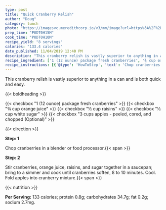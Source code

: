 ```yaml
---
type: post
title: "Quick Cranberry Relish"
author: "Doug"
category: lunch
photo: "https://imagesvc.meredithcorp.io/v3/mm/image?url=https%3A%2F%2Fimages.media-allrecipes.com%2Fuserphotos%2F1624426.jpg"
prep_time: "P0DT0H15M"
cook_time: "P0DT0H10M"
recipe_yield: "8 servings"
calories: "133.4 calories"
date_published: 11/04/2019 12:40 PM
description: "This cranberry relish is vastly superior to anything in a can and is both quick and easy."
recipe_ingredient: ['1 (12 ounce) package fresh cranberries', '¾ cup orange juice', '½ cup raisins', '½ cup white sugar', '3 cups apples - peeled, cored, and chopped']
recipe_instructions: [{'@type': 'HowToStep', 'text': 'Chop cranberries in a blender or food processor.\n'}, {'@type': 'HowToStep', 'text': 'Stir cranberries, orange juice, raisins, and sugar together in a saucepan; bring to a simmer and cook until cranberries soften, 8 to 10 minutes. Cool. Fold apples into cranberry mixture.\n'}]
---
```


This cranberry relish is vastly superior to anything in a can and is both quick and easy. 

{{< boldheading >}}

{{< checkbox "1 (12 ounce) package fresh cranberries" >}}
{{< checkbox "¾ cup orange juice" >}}
{{< checkbox "½ cup raisins" >}}
{{< checkbox "½ cup white sugar" >}}
{{< checkbox "3 cups apples - peeled, cored, and chopped  (Optional)" >}}


{{< direction >}}

**Step: 1**

Chop cranberries in a blender or food processor.{{< span >}}

**Step: 2**

Stir cranberries, orange juice, raisins, and sugar together in a saucepan; bring to a simmer and cook until cranberries soften, 8 to 10 minutes. Cool. Fold apples into cranberry mixture.{{< span >}}

{{< nutrition >}}

**Per Serving:** 133 calories; protein 0.8g; carbohydrates 34.7g; fat 0.2g; sodium 2.7mg.